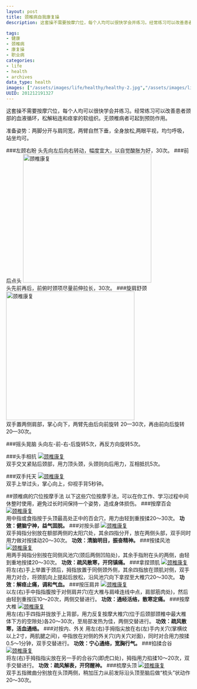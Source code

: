 ```yaml
--- 
layout: post
title: 颈椎病自我康复操
description: 这套操不需要按摩穴位，每个人均可以很快学会并练习。经常练习可以改善患者颈部的血液循环，松解粘连和痉挛的软组织。无颈椎病者可起到预防作用。

tags: 
- 健康
- 颈椎病
- 康复操
- 职业病
categories:
- life
- health
- archives
data_type: health
images: ["/assets/images/life/healthy/healthy-2.jpg","/assets/images/life/healthy/healthy-1.jpg","/assets/images/life/healthy/healthy-3.jpg","/assets/images/life/healthy/healthy-4.jpg","/assets/images/life/healthy/healthy-5.jpg","/assets/images/life/healthy/healthy-6.jpg"]
UUID: 201212191327
---
```


这套操不需要按摩穴位，每个人均可以很快学会并练习。经常练习可以改善患者颈部的血液循环，松解粘连和痉挛的软组织。无颈椎病者可起到预防作用。

准备姿势：两脚分开与肩同宽，两臂自然下垂，全身放松,两眼平视，均匀呼吸，站坐均可。

###左顾右盼
头先向左后向右转动，幅度宜大，以自觉酸胀为好，30次。
###前后点头
<a href="{{site.aliyun_oss}}/assets/images/life/healthy/healthy-1.jpg" alt="颈椎康复" rel="prettyPhoto[{{page.UUID}}]">
<img src="{{site.aliyun_oss}}/assets/images/life/healthy/healthy-1.jpg" width="350px" alt="颈椎康复"></img><br>
</a>
头先前再后，前俯时颈项尽量前伸拉长，30次。
###旋肩舒颈
<a href="{{site.aliyun_oss}}/assets/images/life/healthy/healthy-2.jpg" alt="颈椎康复" rel="prettyPhoto[{{page.UUID}}]">
<img src="{{site.aliyun_oss}}/assets/images/life/healthy/healthy-2.jpg" width="350px"  alt="颈椎康复"></img></a><br>
双手置两侧肩部，掌心向下，两臂先由后向前旋转 20—30次，再由前向后旋转20—30次。

###摇头晃脑
头向左-前-右-后旋转5次，再反方向旋转5次。

###头手相抗
<a href="{{site.aliyun_oss}}/assets/images/life/healthy/healthy-3.jpg" alt="颈椎康复" rel="prettyPhoto[{{page.UUID}}]">
<img src="{{site.aliyun_oss}}/assets/images/life/healthy/healthy-3.jpg"  alt="颈椎康复" ></img><br>
</a>
双手交叉紧贴后颈部，用力顶头颈，头颈则向后用力，互相抵抗5次。

###双手托天
<a href="{{site.aliyun_oss}}/assets/images/life/healthy/healthy-4.jpg" alt="颈椎康复" rel="prettyPhoto[{{page.UUID}}]">
<img src="{{site.aliyun_oss}}/assets/images/life/healthy/healthy-4.jpg"  alt="颈椎康复"></img><br>
</a>
双手上举过头，掌心向上，仰视手背5秒钟。

##颈椎病的穴位按摩手法 
以下这些穴位按摩手法，可以在你工作、学习过程中间休整时使用，避免过长时间保持一个姿势，造成身体损伤。
###按摩百会
<a href="{{site.aliyun_oss}}/assets/images/life/healthy/healthy-5.jpg" alt="颈椎康复" rel="prettyPhoto[{{page.UUID}}]">
<img src="{{site.aliyun_oss}}/meida/pub/life/healthy/healthy-5.jpg"  alt="颈椎康复"></img><br>
</a>
用中指或食指按于头顶最高处正中的百会穴，用力由轻到重按揉20～30次。
<strong>功效：健脑宁神，益气固脱。</strong>
###对按头部
<a href="{{site.aliyun_oss}}/assets/images/life/healthy/healthy-6.jpg" alt="颈椎康复" rel="prettyPhoto[{{page.UUID}}]">
<img src="{{site.aliyun_oss}}/assets/images/life/healthy/healthy-6.jpg"  alt="颈椎康复"></img><br>
</a>
双手拇指分别放在额部两侧的太阳穴处，其余四指分开，放在两侧头部，双手同时用力做对按揉动20～30次。
<strong>功效：清脑明目，振奋精神。</strong>
###按揉风池
<a href="{{site.aliyun_oss}}/assets/images/life/healthy/healthy-7.jpg" alt="颈椎康复" rel="prettyPhoto[{{page.UUID}}]">
<img src="{{site.aliyun_oss}}/assets/images/life/healthy/healthy-7.jpg"  alt="颈椎康复" ></img><br>
</a>
用两手拇指分别按在同侧风池穴(颈后两侧凹陷处)，其余手指附在头的两侧，由轻到重地按揉20～30次。
<strong>功效：疏风散寒，开窍镇痛。</strong>
###拿捏颈肌
<a href="{{site.aliyun_oss}}/assets/images/life/healthy/healthy-8.jpg" alt="颈椎康复" rel="prettyPhoto[{{page.UUID}}]">
<img src="{{site.aliyun_oss}}/assets/images/life/healthy/healthy-8.jpg"  alt="颈椎康复"></img><br>
</a>
将左(右)手上举置于颈后，拇指放置于同侧颈外侧，其余四指放在颈肌对侧，双手用力对合，将颈肌向上提起后放松，沿风池穴向下拿捏至大椎穴20～30次。
<strong>功效：解痉止痛，调和气血。</strong>
###按压肩井
<a href="{{site.aliyun_oss}}/assets/images/life/healthy/healthy-9.jpg" alt="颈椎康复" rel="prettyPhoto[{{page.UUID}}]">
<img src="{{site.aliyun_oss}}/assets/images/life/healthy/healthy-9.jpg"  alt="颈椎康复"></img><br>
</a>
以左(右)手中指指腹按于对侧肩井穴(在大椎与肩峰连线中点，肩部筋肉处)，然后由轻到重按压10～20次，两侧交替进行。
<strong>功效：通经活络，散寒定痛。</strong>
###按摩大椎
<a href="{{site.aliyun_oss}}/assets/images/life/healthy/healthy-10.jpg" alt="颈椎康复" rel="prettyPhoto[{{page.UUID}}]">
<img src="{{site.aliyun_oss}}/assets/images/life/healthy/healthy-10.jpg" alt="颈椎康复"  ></img><br>
</a>
用左(右)手四指并拢放于上背部，用力反复按摩大椎穴(位于后颈部颈椎中最大椎体下方的空隙处)各20～30次，至局部发热为佳，两侧交替进行。
<strong>功效：疏风散寒，活血通络。</strong>
###对按内、外关
用左(右)手拇指尖放在右(左)手内关穴(掌横纹以上2寸，两肌腱之间)，中指放在对侧的外关穴(内关穴对面)，同时对合用力按揉0.5～1分钟，双手交替进行。
<strong>功效：宁心通络，宽胸行气。</strong>
###掐揉合谷
<a href="{{site.aliyun_oss}}/assets/images/life/healthy/healthy-11.jpg" alt="颈椎康复" rel="prettyPhoto[{{page.UUID}}]">
<img src="{{site.aliyun_oss}}/assets/images/life/healthy/healthy-11.jpg"  alt="颈椎康复" ></img><br>
</a>
将左(右)手拇指指尖放在另一手的合谷穴(即虎口处)，拇指用力掐揉10～20次，双手交替进行。
<strong>功效：疏风解表，开窍醒神。</strong>
###梳摩头顶
<a href="{{site.aliyun_oss}}/assets/images/life/healthy/healthy-122.jpg" alt="颈椎康复" rel="prettyPhoto[{{page.UUID}}]">
<img src="{{site.aliyun_oss}}/assets/images/life/healthy/healthy-12.jpg"  alt="颈椎康复" ></img><br>
</a>
双手五指微曲分别放在头顶两侧，稍加压力从前发际沿头顶至脑后做“梳头”状动作20～30次。


